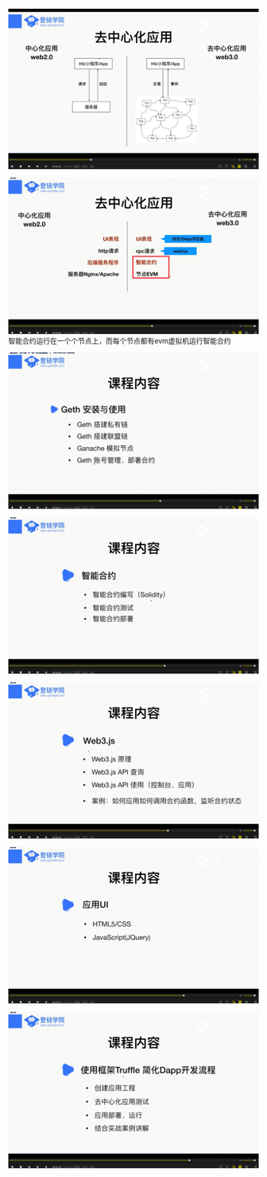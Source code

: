 ![](./img/2022-01-10-08-46-28.png)


![](./img/2022-01-10-08-49-44.png)
智能合约运行在一个个节点上，而每个节点都有evm虚拟机运行智能合约

![](./img/2022-01-10-08-50-50.png)

![](./img/2022-01-10-08-52-09.png)

![](./img/2022-01-10-08-52-22.png)

![](./img/2022-01-10-08-52-52.png)

![](./img/2022-01-10-08-53-09.png)